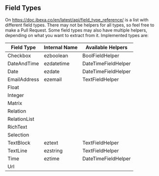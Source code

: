 ## Field Types
On https://doc.ibexa.co/en/latest/api/field_type_reference/ is a list with different field types. 
There may not be helpers for all types, so feel free to make a Pull Request.
Some field types may also have multiple helpers, depending on what you want to extract from it.
Implemented types are:

| Field Type   | Internal Name | Available Helpers   |
| ------------ | ------------- | ------------------- |
| Checkbox     | ezboolean     | BoolFieldHelper     |
| DateAndTime  | ezdatetime	   | DateTimeFieldHelper |
| Date         | ezdate        | DateTimeFieldHelper |
| EmailAddress | ezemail       | TextFieldHelper     |
| Float        |
| Integer      |
| Matrix       |
| Relation     |
| RelationList |
| RichText     |
| Selection    |
| TextBlock    | eztext       | TextFieldHelper     |
| TextLine     | ezstring     | TextFieldHelper     |
| Time         | eztime       | DateTimeFieldHelper |
| Url          |
